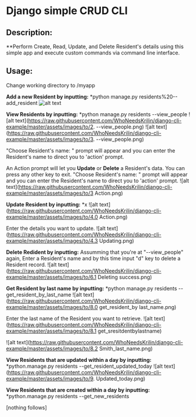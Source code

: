# Django simple CRUD CLI

## Description:
**Perform Create, Read, Update, and Delete Resident's details using this simple app and execute custom commands via command line interface.

## Usage:

Change working directory to /myapp


**Add a new Resident by inputting:** *python manage.py residents%20--add_resident
![alt text](https://raw.githubusercontent.com/WhoNeedsKrilin/django-cli-example/master/assets/images/to/1.0%20--add_resident.png)


**View Residents by inputting:** *python manage.py residents --view_people
![alt text](https://raw.githubusercontent.com/WhoNeedsKrilin/django-cli-example/master/assets/images/to/2. --view_people.png)
![alt text](https://raw.githubusercontent.com/WhoNeedsKrilin/django-cli-example/master/assets/images/to/3. --view_people.png)

"Choose Resident's name: " prompt will appear and you can enter the Resident's name to direct you to 'action' prompt.


An Action prompt will let you **Update** or **Delete** a Resident's data. You can press any other key to exit.
"Choose Resident's name: " prompt will appear and you can enter the Resident's name to direct you to 'action' prompt.
![alt text](https://raw.githubusercontent.com/WhoNeedsKrilin/django-cli-example/master/assets/images/to/3 Action.png)

**Update Resident by inputting:** *x
![alt text](https://raw.githubusercontent.com/WhoNeedsKrilin/django-cli-example/master/assets/images/to/4.0 Action.png)

Enter the details you want to update.
![alt text](https://raw.githubusercontent.com/WhoNeedsKrilin/django-cli-example/master/assets/images/to/4.3 Updating.png)

**Delete Redident by inputting:** Assumming that you're at  "--view_people" again, Enter a Resident's name and by this time input "d" key to delete a Resident record.
![alt text](https://raw.githubusercontent.com/WhoNeedsKrilin/django-cli-example/master/assets/images/to/6.1  Deleting success.png)

**Get Resident by last name by inputting:** *python manage.py residents --get_resident_by_last_name
![alt text](https://raw.githubusercontent.com/WhoNeedsKrilin/django-cli-example/master/assets/images/to/8.0 get_resident_by last_name.png)

Enter the last name of the Resident you want to retrieve.
![alt text](https://raw.githubusercontent.com/WhoNeedsKrilin/django-cli-example/master/assets/images/to/8.1 
get_sresitdentbylastname)

![alt text](https://raw.githubusercontent.com/WhoNeedsKrilin/django-cli-example/master/assets/images/to/8.2 Smith_last_name.png)

**View Residents that are updated within a day by inputting:** *python.manage.py residents --get_resident_updated_today
![alt text](https://raw.githubusercontent.com/WhoNeedsKrilin/django-cli-example/master/assets/images/to/9. Updated_today.png)

**View Residents that are created within a day by inputting:** *python.manage.py residents --get_new_residents


[nothing follows]
